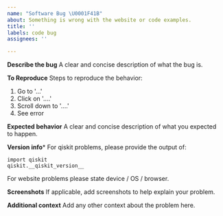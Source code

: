 ```yaml
---
name: "Software Bug \U0001F41B"
about: Something is wrong with the website or code examples.
title: ''
labels: code bug
assignees: ''

---
```


**Describe the bug**
A clear and concise description of what the bug is.

**To Reproduce**
Steps to reproduce the behavior:
1. Go to '...'
2. Click on '....'
3. Scroll down to '....'
4. See error

**Expected behavior**
A clear and concise description of what you expected to happen.

**Version info***
For qiskit problems, please provide the output of:
```
import qiskit
qiskit.__qiskit_version__
```
For website problems please state device / OS / browser.

**Screenshots**
If applicable, add screenshots to help explain your problem.

**Additional context**
Add any other context about the problem here.
